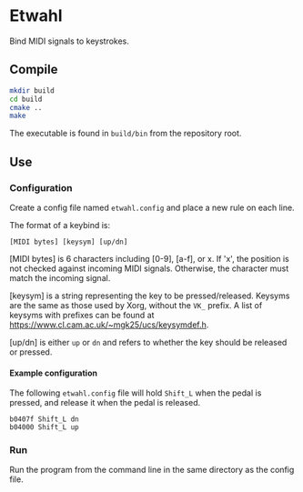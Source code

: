 # Etwahl

Bind MIDI signals to keystrokes.

## Compile

```sh
mkdir build
cd build
cmake ..
make
```

The executable is found in `build/bin` from the repository root.

## Use

### Configuration
Create a config file named `etwahl.config` and place a new rule on each line.

The format of a keybind is:

```
[MIDI bytes] [keysym] [up/dn]
```

[MIDI bytes] is 6 characters including [0-9], [a-f], or x.
If 'x', the position is not checked against incoming MIDI signals.
Otherwise, the character must match the incoming signal.

[keysym] is a string representing the key to be pressed/released.
Keysyms are the same as those used by Xorg, without the `VK_` prefix.
A list of keysyms with prefixes can be found at https://www.cl.cam.ac.uk/~mgk25/ucs/keysymdef.h.

[up/dn] is either `up` or `dn` and refers to whether the key should be released or pressed.

#### Example configuration

The following `etwahl.config` file will hold `Shift_L` when the pedal is pressed, and release it when the pedal is released.

```
b0407f Shift_L dn
b04000 Shift_L up
```

### Run

Run the program from the command line in the same directory as the config file.

